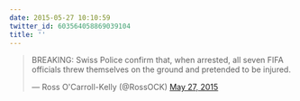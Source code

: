 ```yaml
---
date: 2015-05-27 10:10:59
twitter_id: 603564058869039104
title: ''
---
```


<blockquote class="twitter-tweet"><p lang="en" dir="ltr">BREAKING: Swiss Police confirm that, when arrested, all seven FIFA officials threw themselves on the ground and pretended to be injured.</p>&mdash; Ross O&#39;Carroll-Kelly (@RossOCK) <a href="https://twitter.com/RossOCK/status/603514043115114496?ref_src=twsrc%5Etfw">May 27, 2015</a></blockquote>
<script async src="https://platform.twitter.com/widgets.js" charset="utf-8"></script>

